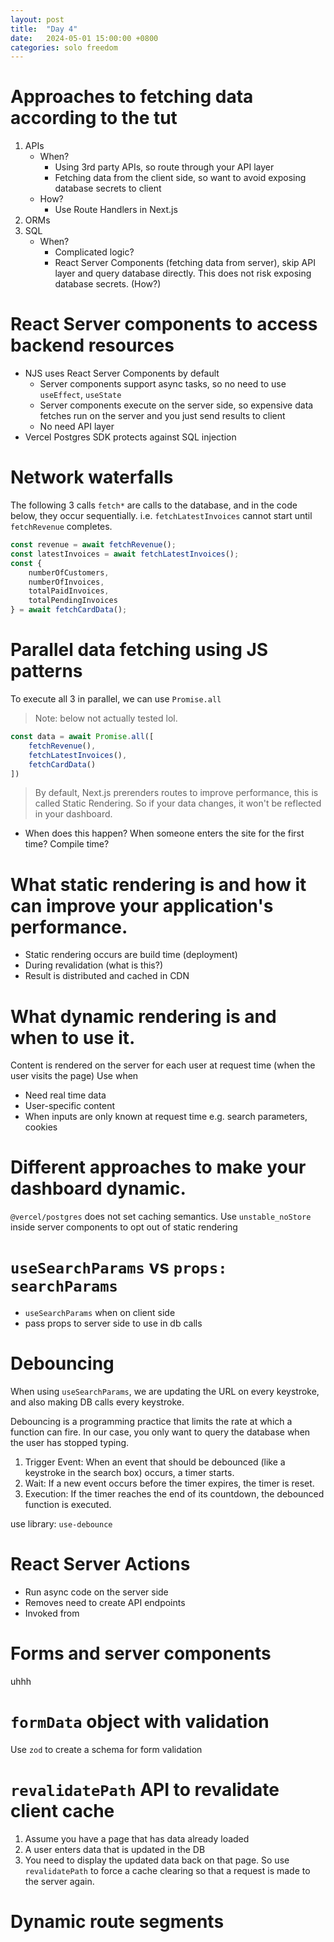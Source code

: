 ```yaml
---
layout: post
title:  "Day 4"
date:   2024-05-01 15:00:00 +0800
categories: solo freedom
---
```


# Approaches to fetching data according to the tut
1. APIs
    - When?
        - Using 3rd party APIs, so route through your API layer
        - Fetching data from the client side, so want to avoid exposing database secrets to client
    - How?
        - Use Route Handlers in Next.js
1. ORMs
1. SQL
    - When?
        - Complicated logic? 
        - React Server Components (fetching data from server), skip API layer and query database directly. This does not risk exposing database secrets. (How?)


# React Server components to access backend resources
- NJS uses React Server Components by default 
    - Server components support async tasks, so no need to use `useEffect`, `useState`
    - Server components execute on the server side, so expensive data fetches run on the server and you just send results to client 
    - No need API layer 
- Vercel Postgres SDK protects against SQL injection


# Network waterfalls
The following 3 calls `fetch*` are calls to the database, and in the code below, they occur sequentially. i.e. `fetchLatestInvoices` cannot start until `fetchRevenue` completes.
```js
const revenue = await fetchRevenue();
const latestInvoices = await fetchLatestInvoices();
const { 
    numberOfCustomers, 
    numberOfInvoices, 
    totalPaidInvoices, 
    totalPendingInvoices 
} = await fetchCardData();
```


# Parallel data fetching using JS patterns

To execute all 3 in parallel, we can use `Promise.all`

> Note: below not actually tested lol.

```js
const data = await Promise.all([
    fetchRevenue(),
    fetchLatestInvoices(),
    fetchCardData()
])
```

> By default, Next.js prerenders routes to improve performance, this is called Static Rendering. So if your data changes, it won't be reflected in your dashboard.
- When does this happen? When someone enters the site for the first time? Compile time?

# What static rendering is and how it can improve your application's performance.
- Static rendering occurs are build time (deployment)
- During revalidation (what is this?)
- Result is distributed and cached in CDN


# What dynamic rendering is and when to use it.
Content is rendered on the server for each user at request time (when the user visits the page)
Use when
- Need real time data
- User-specific content
- When inputs are only known at request time e.g. search parameters, cookies

# Different approaches to make your dashboard dynamic.
`@vercel/postgres` does not set caching semantics.
Use `unstable_noStore` inside server components to opt out of static rendering 


# `useSearchParams` vs `props: searchParams` 
- `useSearchParams` when on client side 
- pass props to server side to use in db calls


# Debouncing
When using `useSearchParams`, we are updating the URL on every keystroke, and also making DB calls every keystroke. 

Debouncing is a programming practice that limits the rate at which a function can fire. In our case, you only want to query the database when the user has stopped typing.

1. Trigger Event: When an event that should be debounced (like a keystroke in the search box) occurs, a timer starts.
1. Wait: If a new event occurs before the timer expires, the timer is reset.
1. Execution: If the timer reaches the end of its countdown, the debounced function is executed.

use library: `use-debounce`

# React Server Actions
- Run async code on the server side 
- Removes need to create API endpoints 
- Invoked from

# Forms and server components
uhhh 

# `formData` object with validation
Use `zod` to create a schema for form validation 

# `revalidatePath` API to revalidate client cache
1. Assume you have a page that has data already loaded
1. A user enters data that is updated in the DB
1. You need to display the updated data back on that page. So use `revalidatePath` to force a cache clearing so that a request is made to the server again.

# Dynamic route segments